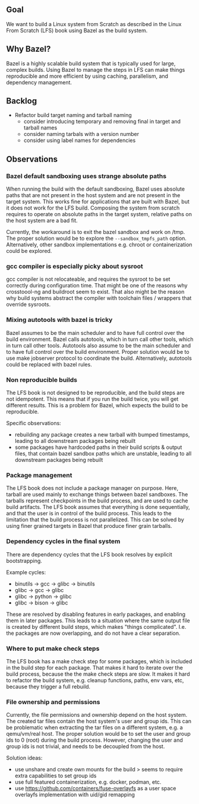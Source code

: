 ## Goal

We want to build a Linux system from Scratch as described in the Linux From Scratch (LFS) book using Bazel as the build system.

## Why Bazel?

Bazel is a highly scalable build system that is typically used for large, complex builds. Using Bazel to manage the steps in LFS can make things reproducible and more efficient by using caching, parallelism, and dependency management.

## Backlog
- Refactor build target naming and tarball naming
  - consider introducing temporary and removing final in target and tarball names
  - consider naming tarbals with a version number
  - consider using label names for dependencies

## Observations

### Bazel default sandboxing uses strange absolute paths

When running the build with the default sandboxing, Bazel uses absolute paths that are not present in the host system and are not present in the target system. This works fine for applications that are built with Bazel, but it does not work for the LFS build.
Composing the system from scratch requires to operate on absolute paths in the target system, relative paths on the host system are a bad fit.

Currently, the workaround is to exit the bazel sandbox and work on /tmp.
The proper solution would be to explore the `--sandbox_tmpfs_path` option.
Alternatively, other sandbox implementations e.g. chroot or containerization could be explored.

### gcc compiler is especially picky about sysroot

gcc compiler is not relocateable, and requires the sysroot to be set correctly during configuration time.
That might be one of the reasons why crosstoool-ng and buildroot seem to exist.
That also might be the reason why build systems abstract the compiler with toolchain files / wrappers that override sysroots.

### Mixing autotools with bazel is tricky

Bazel assumes to be the main scheduler and to have full control over the build environment.
Bazel calls autotools, which in turn call other tools, which in turn call other tools.
Autotools also assume to be the main scheduler and to have full control over the build environment.
Proper solution would be to use make jobserver protocol to coordinate the build.
Alternatively, autotools could be replaced with bazel rules.

### Non reproducible builds

The LFS book is not designed to be reproducible, and the build steps are not idempotent. This means that if you run the build twice, you will get different results. This is a problem for Bazel, which expects the build to be reproducible.

Specific observations:
- rebuilding any package creates a new tarball with bumped timestamps, leading to all downstream packages being rebuilt
- some packages have hardcoded paths in their build scripts & output files, that contain bazel sandbox paths which are unstable, leading to all downstream packages being rebuilt

### Package management

The LFS book does not include a package manager on purpose. Here, tarball are used mainly to exchange things between bazel sandboxes.
The tarballs represent checkpoints in the build process, and are used to cache build artifacts.
The LFS book assumes that everything is done sequentially, and that the user is in control of the build process.
This leads to the limitation that the build process is not parallelized.
This can be solved by using finer grained targets in Bazel that produce finer grain tarballs.

### Dependency cycles in the final system

There are dependency cycles that the LFS book resolves by explicit bootstrapping.

Example cycles:
- binutils -> gcc -> glibc -> binutils
- glibc -> gcc -> glibc
- glibc -> python -> glibc
- glibc -> bison -> glibc

These are resolved by disabling features in early packages, and enabling them in later packages.
This leads to a situation where the same output file is created by different build steps, which makes "things complicated".
I.e. the packages are now overlapping, and do not have a clear separation.

### Where to put make check steps

The LFS book has a make check step for some packages, which is included in the build step for each package.
That makes it hard to iterate over the build process, because the the make check steps are slow.
It makes it hard to refactor the build system, e.g. cleanup functions, paths, env vars, etc, because they trigger a full rebuild.

### File ownership and permissions 

Currently, the file permissions and ownership depend on the host system. The created tar files contain the host system's user and group ids. This can be problematic when extracting the tar files on a different system, e.g. a qemu/vm/real host. The proper solution would be to set the user and group ids to 0 (root) during the build process. However, changing the user and group ids is not trivial, and needs to be decoupled from the host.

Solution ideas:
* use unshare and create own mounts for the build > seems to require extra capabilities to set group ids
* use full featured containerization, e.g. docker, podman, etc.
* use https://github.com/containers/fuse-overlayfs as a user space overlayfs implementation with uid/gid remapping
